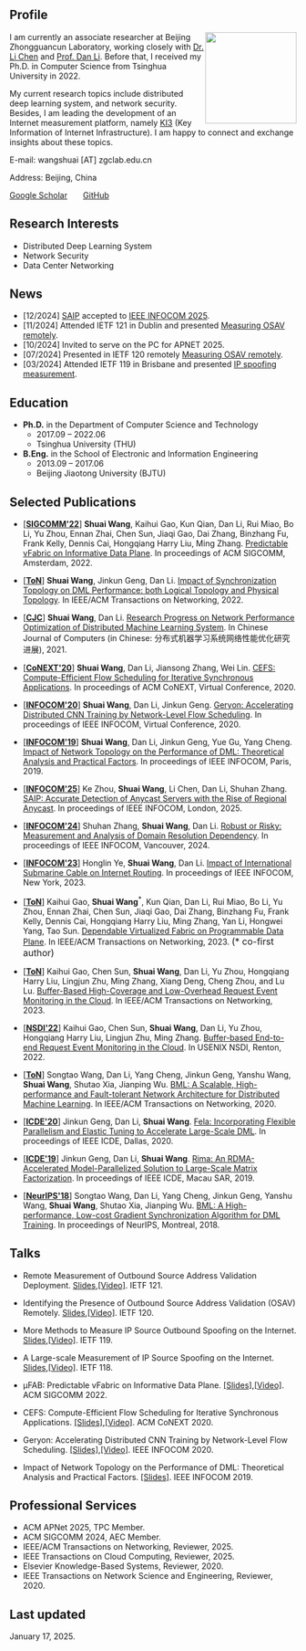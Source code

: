 ## Profile
<img align="right" img width="160" src="shuai.jpg"/>

I am currently an associate researcher at Beijing Zhongguancun Laboratory, working closely with [Dr. Li Chen](https://li-ch.github.io/resume/) and [Prof. Dan Li](https://nasp.cs.tsinghua.edu.cn/lidan.html). Before that, I received my Ph.D. in Computer Science from Tsinghua University in 2022.

My current research topics include distributed deep learning system, and network security. Besides, I am leading the development of an Internet measurement platform, namely [KI3](https://ki3.org.cn) (Key Information of Internet Infrastructure). I am happy to connect and exchange insights about these topics.

E-mail: wangshuai [AT] zgclab.edu.cn

Address: Beijing, China

[Google Scholar](https://scholar.google.com/citations?hl=en&user=Yo0BTHMAAAAJ)&nbsp;&nbsp;&nbsp;&nbsp;&nbsp;&nbsp;
[GitHub](https://github.com/wangshuaizs)


## Research Interests
- Distributed Deep Learning System
- Network Security
- Data Center Networking

## News

-  [12/2024] [SAIP](https://ki3.org.cn/#/networkAnalysisReport?publication=2025_saip_accurate_detection_of_anycast_servers_with_the_rise_of_regional_anycast&from=publication) accepted to [IEEE INFOCOM 2025](https://infocom2025.ieee-infocom.org/).
-  [11/2024] Attended IETF 121 in Dublin and presented [Measuring OSAV remotely](https://youtu.be/VoN-DdoXF0U?t=2706).
-  [10/2024] Invited to serve on the PC for APNET 2025.
-  [07/2024] Presented in IETF 120 remotely  [Measuring OSAV remotely](https://youtu.be/jncMVIjPbpM?t=2240).
-  [03/2024] Attended IETF 119 in Brisbane and presented [IP spoofing measurement](https://youtu.be/Tg_oJ5F5PAc?t=3144).


## Education

- **Ph.D.** in the Department of Computer Science and Technology
    - 2017.09 – 2022.06
    - Tsinghua University (THU)
- **B.Eng.** in the School of Electronic and Information Engineering
    - 2013.09 – 2017.06
    - Beijing Jiaotong University (BJTU)


## Selected Publications

- [[**SIGCOMM'22**](https://conferences.sigcomm.org/sigcomm/2022/)] **Shuai Wang**, Kaihui Gao, Kun Qian, Dan Li, Rui Miao, Bo Li, Yu Zhou, Ennan Zhai, Chen Sun, Jiaqi Gao, Dai Zhang, Binzhang Fu, Frank Kelly, Dennis Cai, Hongqiang Harry Liu, Ming Zhang. [Predictable vFabric on Informative Data Plane](https://dl.acm.org/doi/abs/10.1145/3544216.3544241). In proceedings of ACM SIGCOMM, Amsterdam, 2022.

- [[**ToN**](https://ieeexplore.ieee.org/xpl/RecentIssue.jsp?punumber=90)] **Shuai Wang**, Jinkun Geng, Dan Li. [Impact of Synchronization Topology on DML Performance: both Logical Topology and Physical Topology](https://ieeexplore.ieee.org/document/9565148). In IEEE/ACM Transactions on Networking, 2022.

- [[**CJC**](https://cjc.ict.ac.cn/)] **Shuai Wang**, Dan Li. [Research Progress on Network Performance Optimization of Distributed Machine Learning System](https://cjc.ict.ac.cn/online/bfpub/wsx-2022221103608.pdf). In Chinese Journal of Computers (in Chinese: 分布式机器学习系统网络性能优化研究进展), 2021.

- [[**CoNEXT'20**](https://conferences.sigcomm.org/co-next/2020/#!/home)] **Shuai Wang**, Dan Li, Jiansong Zhang, Wei Lin. [CEFS: Compute-Efficient Flow Scheduling for Iterative Synchronous Applications](https://dl.acm.org/doi/10.1145/3386367.3431307). In proceedings of ACM CoNEXT, Virtual Conference, 2020.

- [[**INFOCOM'20**](https://infocom2020.ieee-infocom.org/)] **Shuai Wang**, Dan Li, Jinkun Geng. [Geryon: Accelerating Distributed CNN Training by Network-Level Flow Scheduling](https://ieeexplore.ieee.org/document/9155282). In proceedings of IEEE INFOCOM, Virtual Conference, 2020.

- [[**INFOCOM'19**](https://infocom2019.ieee-infocom.org/)] **Shuai Wang**, Dan Li, Jinkun Geng, Yue Gu, Yang Cheng. [Impact of Network Topology on the Performance of DML: Theoretical Analysis and Practical Factors](https://ieeexplore.ieee.org/document/8737595). In proceedings of IEEE INFOCOM, Paris, 2019.

- [[**INFOCOM'25**](https://infocom2025.ieee-infocom.org/)] Ke Zhou, **Shuai Wang**, Li Chen, Dan Li, Shuhan Zhang. [SAIP: Accurate Detection of Anycast Servers with the Rise of Regional Anycast](https://ki3.org.cn/public/publications/2025_saip_accurate_detection_of_anycast_servers_with_the_rise_of_regional_anycast.pdf). In proceedings of IEEE INFOCOM, London, 2025.

- [[**INFOCOM'24**](https://infocom2024.ieee-infocom.org/)] Shuhan Zhang, **Shuai Wang**, Dan Li. [Robust or Risky: Measurement and Analysis of Domain Resolution Dependency](https://ki3.org.cn/s3/reports/8/2024_Shuhan_infocom_robust_or_risky_measurement_and_analysis_of_domain_resolution_dependency.pdf). In proceedings of IEEE INFOCOM, Vancouver, 2024.

- [[**INFOCOM'23**](https://infocom2023.ieee-infocom.org/)] Honglin Ye, **Shuai Wang**, Dan Li. [Impact of International Submarine Cable on Internet Routing](https://ieeexplore.ieee.org/document/10229024). In proceedings of IEEE INFOCOM, New York, 2023.

- [[**ToN**](https://ieeexplore.ieee.org/xpl/RecentIssue.jsp?punumber=90)] Kaihui Gao, **Shuai Wang**<sup>\*</sup>, Kun Qian, Dan Li, Rui Miao, Bo Li, Yu Zhou, Ennan Zhai, Chen Sun, Jiaqi Gao, Dai Zhang, Binzhang Fu, Frank Kelly, Dennis Cai, Hongqiang Harry Liu, Ming Zhang, Yan Li, Hongwei Yang, Tao Sun. [Dependable Virtualized Fabric on Programmable Data Plane](https://ieeexplore.ieee.org/document/10017157). In IEEE/ACM Transactions on Networking, 2023. <font size=3>(* co-first author)</font>

- [[**ToN**](https://ieeexplore.ieee.org/xpl/RecentIssue.jsp?punumber=90)] Kaihui Gao, Chen Sun, **Shuai Wang**, Dan Li, Yu Zhou, Hongqiang Harry Liu, Lingjun Zhu, Ming Zhang, Xiang Deng, Cheng Zhou, and Lu Lu. [Buffer-Based High-Coverage and Low-Overhead Request Event Monitoring in the Cloud](https://ieeexplore.ieee.org/document/10016287). In IEEE/ACM Transactions on Networking, 2023.

- [[**NSDI'22**](https://www.usenix.org/conference/nsdi22)] Kaihui Gao, Chen Sun, **Shuai Wang**, Dan Li, Yu Zhou, Hongqiang Harry Liu, Lingjun Zhu, Ming Zhang. [Buffer-based End-to-end Request Event Monitoring in the Cloud](https://www.usenix.org/system/files/nsdi22-paper-gao_kaihui.pdf). In USENIX NSDI, Renton, 2022.

- [[**ToN**](https://ieeexplore.ieee.org/xpl/RecentIssue.jsp?punumber=90)] Songtao Wang, Dan Li, Yang Cheng, Jinkun Geng, Yanshu Wang, **Shuai Wang**, Shutao Xia, Jianping Wu. [BML: A Scalable, High-performance and Fault-tolerant Network Architecture for Distributed Machine Learning](https://ieeexplore.ieee.org/document/9121766). In IEEE/ACM Transactions on Networking, 2020.

- [[**ICDE'20**](https://www.utdallas.edu/icde/)] Jinkun Geng, Dan Li, **Shuai Wang**. [Fela: Incorporating Flexible Parallelism and Elastic Tuning to Accelerate Large-Scale DML](https://ieeexplore.ieee.org/document/9101492). In proceedings of IEEE ICDE, Dallas, 2020.

- [[**ICDE'19**](http://conferences.cis.umac.mo/icde2019/)] Jinkun Geng, Dan Li, **Shuai Wang**. [Rima: An RDMA-Accelerated Model-Parallelized Solution to Large-Scale Matrix Factorization](https://ieeexplore.ieee.org/abstract/document/8731445). In proceedings of IEEE ICDE, Macau SAR, 2019.

- [[**NeurIPS'18**](https://nips.cc/Conferences/2018)] Songtao Wang, Dan Li, Yang Cheng, Jinkun Geng, Yanshu Wang, **Shuai Wang**, Shutao Xia, Jianping Wu. [BML: A High-performance, Low-cost Gradient Synchronization Algorithm for DML Training](https://proceedings.neurips.cc/paper/2018/file/f410588e48dc83f2822a880a68f78923-Paper.pdf). In proceedings of NeurIPS, Montreal, 2018.


## Talks

- Remote Measurement of Outbound Source Address Validation Deployment. [Slides](https://ki3.org.cn/#/networkAnalysisReport?publication=2024_remote_measuring_of_outbound_source_address_validation_deployment&from=publication),[[Video]](https://youtu.be/VoN-DdoXF0U?t=2706). IETF 121.

- Identifying the Presence of Outbound Source Address Validation (OSAV) Remotely. [Slides](https://ki3.org.cn/#/networkAnalysisReport?publication=2024_identifying_the_presence_of_outbound_source_address_validation_osav_remotely&from=publication),[[Video]](https://youtu.be/jncMVIjPbpM?t=2240). IETF 120.

- More Methods to Measure IP Source Outbound Spoofing on the Internet. [Slides](https://ki3.org.cn/#/networkAnalysisReport?publication=2024_more_methods_to_measure_ip_source_outbound_spoofing_on_the_internet&from=publication),[[Video]](https://youtu.be/Tg_oJ5F5PAc?t=3144). IETF 119.

- A Large-scale Measurement of IP Source Spoofing on the Internet. [Slides](https://ki3.org.cn/#/networkAnalysisReport?publication=2023_a_large_scale_measurement_of_ip_source_spoofing_on_the_internet&from=publication),[[Video]](https://youtu.be/_1WfCDWVPTI?t=3552). IETF 118.

- µFAB: Predictable vFabric on Informative Data Plane. [[Slides]](https://drive.google.com/file/d/1O4lDJy9nRH6XFDJOG54t92JLz1A22Ggz/view?usp=sharing),[[Video]](https://drive.google.com/file/d/1IBgsop5Bhu075V6Hd2tOMe4X80hT0OJv/view?usp=sharing). ACM SIGCOMM 2022.

- CEFS: Compute-Efficient Flow Scheduling for Iterative Synchronous Applications. [[Slides]](https://drive.google.com/file/d/1x-Syz6RKEP1Qbehp3EtpXtPAvq6SEE38/view?usp=sharing),[[Video]](https://drive.google.com/file/d/1XNwFAbMrjIob0Vy_1PeXiquuZ0w43Dl_/view?usp=sharing). ACM CoNEXT 2020.

- Geryon: Accelerating Distributed CNN Training by Network-Level Flow Scheduling. [[Slides]](https://drive.google.com/file/d/1DxSx68JujwkFfmzwGKxewCxr7nAbp6o2/view?usp=sharing),[[Video]](https://drive.google.com/file/d/1uc30lHXG0TCZyyVaQiGg3Enc_9tIliqo/view?usp=sharing). IEEE INFOCOM 2020.

- Impact of Network Topology on the Performance of DML: Theoretical Analysis and Practical Factors. [[Slides]](https://drive.google.com/file/d/1npMJdhbM_oYSQDDrEOHQaAJfv9YbIgl2/view?usp=sharing). IEEE INFOCOM 2019.


## Professional Services

- ACM APNet 2025, TPC Member.
- ACM SIGCOMM 2024, AEC Member.
- IEEE/ACM Transactions on Networking, Reviewer, 2025.
- IEEE Transactions on Cloud Computing, Reviewer, 2025.
- Elsevier Knowledge-Based Systems, Reviewer, 2020.
- IEEE Transactions on Network Science and Engineering, Reviewer, 2020.


## Last updated
January 17, 2025.


<script type='text/javascript' id='clustrmaps' src='//cdn.clustrmaps.com/map_v2.js?cl=ffffff&w=300&t=tt&d=200oA3lQralEswP0erwgH0BFEqTwC3nWky-HuBb_lkc&co=2d78ad&cmo=3acc3a&cmn=ff5353&ct=ffffff'></script>